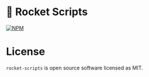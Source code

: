 # 🚀 Rocket Scripts

[![NPM](https://img.shields.io/npm/v/rocket-scripts.svg)](https://www.npmjs.com/package/rocket-scripts)
<!-- TODO CI badge -->
<!-- Coveralls badge -->

# License
`rocket-scripts` is open source software licensed as MIT.